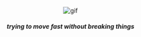 <div align="center">
  
  ![gif](https://user-images.githubusercontent.com/49740149/202160117-2635dec5-62c3-47c8-9e3f-5b5c1c3e00df.gif)
  
  <h4><i> trying to move fast without breaking things<i/></h4>
</div>
